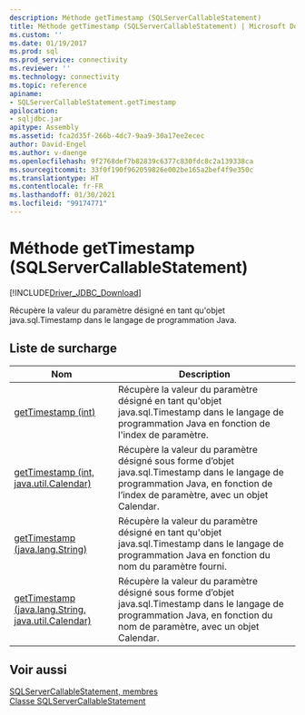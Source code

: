 ```yaml
---
description: Méthode getTimestamp (SQLServerCallableStatement)
title: Méthode getTimestamp (SQLServerCallableStatement) | Microsoft Docs
ms.custom: ''
ms.date: 01/19/2017
ms.prod: sql
ms.prod_service: connectivity
ms.reviewer: ''
ms.technology: connectivity
ms.topic: reference
apiname:
- SQLServerCallableStatement.getTimestamp
apilocation:
- sqljdbc.jar
apitype: Assembly
ms.assetid: fca2d35f-266b-4dc7-9aa9-30a17ee2ecec
author: David-Engel
ms.author: v-daenge
ms.openlocfilehash: 9f2768def7b82839c6377c830fdc8c2a139338ca
ms.sourcegitcommit: 33f0f190f962059826e002be165a2bef4f9e350c
ms.translationtype: HT
ms.contentlocale: fr-FR
ms.lasthandoff: 01/30/2021
ms.locfileid: "99174771"
---
```

# <a name="gettimestamp-method-sqlservercallablestatement"></a>Méthode getTimestamp (SQLServerCallableStatement)
[!INCLUDE[Driver_JDBC_Download](../../../includes/driver_jdbc_download.md)]

  Récupère la valeur du paramètre désigné en tant qu'objet java.sql.Timestamp dans le langage de programmation Java.  
  
## <a name="overload-list"></a>Liste de surcharge  
  
|Nom|Description|  
|----------|-----------------|  
|[getTimestamp (int)](../../../connect/jdbc/reference/gettimestamp-method-int.md)|Récupère la valeur du paramètre désigné en tant qu'objet java.sql.Timestamp dans le langage de programmation Java en fonction de l'index de paramètre.|  
|[getTimestamp (int, java.util.Calendar)](../../../connect/jdbc/reference/gettimestamp-method-int-java-util-calendar.md)|Récupère la valeur du paramètre désigné sous forme d’objet java.sql.Timestamp dans le langage de programmation Java, en fonction de l’index de paramètre, avec un objet Calendar.|  
|[getTimestamp (java.lang.String)](../../../connect/jdbc/reference/gettimestamp-method-java-lang-string.md)|Récupère la valeur du paramètre désigné en tant qu'objet java.sql.Timestamp dans le langage de programmation Java en fonction du nom du paramètre fourni.|  
|[getTimestamp (java.lang.String, java.util.Calendar)](../../../connect/jdbc/reference/gettimestamp-method-java-lang-string-java-util-calendar.md)|Récupère la valeur du paramètre désigné sous forme d’objet java.sql.Timestamp dans le langage de programmation Java, en fonction du nom de paramètre, avec un objet Calendar.|  
  
## <a name="see-also"></a>Voir aussi  
 [SQLServerCallableStatement, membres](../../../connect/jdbc/reference/sqlservercallablestatement-members.md)   
 [Classe SQLServerCallableStatement](../../../connect/jdbc/reference/sqlservercallablestatement-class.md)  
  
  
